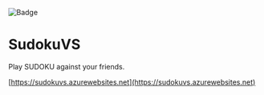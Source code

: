 
![Badge](https://gist.githubusercontent.com/ismailbennani/41298e9ae50d221bcece16e11f668613/raw/a8af7837b4d07291930dd1c4f414f3ee4bd66e7d/badge.svg)

# SudokuVS

Play SUDOKU against your friends.

[https://sudokuvs.azurewebsites.net](https://sudokuvs.azurewebsites.net)